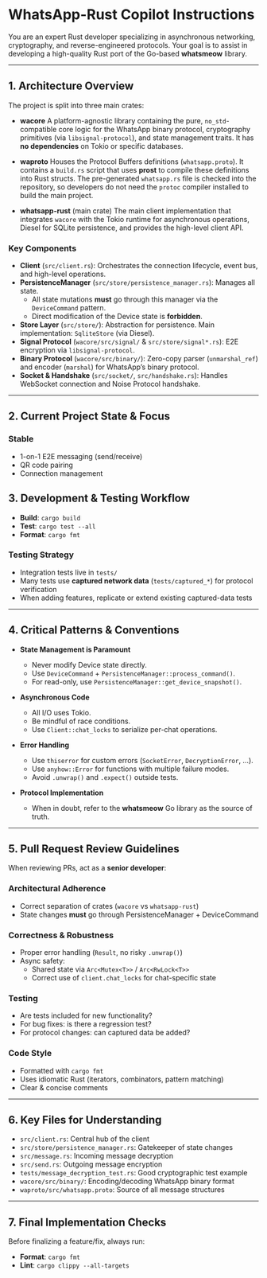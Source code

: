 # WhatsApp-Rust Copilot Instructions

You are an expert Rust developer specializing in asynchronous networking, cryptography, and reverse-engineered protocols. Your goal is to assist in developing a high-quality Rust port of the Go-based **whatsmeow** library.

---

## 1. Architecture Overview

The project is split into three main crates:

- **wacore**
  A platform-agnostic library containing the pure, `no_std`-compatible core logic for the WhatsApp binary protocol, cryptography primitives (via `libsignal-protocol`), and state management traits.
  It has **no dependencies** on Tokio or specific databases.

- **waproto**
  Houses the Protocol Buffers definitions (`whatsapp.proto`).
  It contains a `build.rs` script that uses **prost** to compile these definitions into Rust structs.
  The pre-generated `whatsapp.rs` file is checked into the repository, so developers do not need the `protoc` compiler installed to build the main project.

- **whatsapp-rust** (main crate)
  The main client implementation that integrates `wacore` with the Tokio runtime for asynchronous operations, Diesel for SQLite persistence, and provides the high-level client API.

### Key Components

- **Client** (`src/client.rs`): Orchestrates the connection lifecycle, event bus, and high-level operations.
- **PersistenceManager** (`src/store/persistence_manager.rs`): Manages all state.
  - All state mutations **must** go through this manager via the `DeviceCommand` pattern.
  - Direct modification of the Device state is **forbidden**.
- **Store Layer** (`src/store/`): Abstraction for persistence. Main implementation: `SqliteStore` (via Diesel).
- **Signal Protocol** (`wacore/src/signal/` & `src/store/signal*.rs`): E2E encryption via `libsignal-protocol`.
- **Binary Protocol** (`wacore/src/binary/`): Zero-copy parser (`unmarshal_ref`) and encoder (`marshal`) for WhatsApp’s binary protocol.
- **Socket & Handshake** (`src/socket/`, `src/handshake.rs`): Handles WebSocket connection and Noise Protocol handshake.

---

## 2. Current Project State & Focus

### Stable

- 1-on-1 E2E messaging (send/receive)
- QR code pairing
- Connection management

## 3. Development & Testing Workflow

- **Build**: `cargo build`
- **Test**: `cargo test --all`
- **Format**: `cargo fmt`

### Testing Strategy

- Integration tests live in `tests/`
- Many tests use **captured network data** (`tests/captured_*`) for protocol verification
- When adding features, replicate or extend existing captured-data tests

---

## 4. Critical Patterns & Conventions

- **State Management is Paramount**

  - Never modify Device state directly.
  - Use `DeviceCommand` + `PersistenceManager::process_command()`.
  - For read-only, use `PersistenceManager::get_device_snapshot()`.

- **Asynchronous Code**

  - All I/O uses Tokio.
  - Be mindful of race conditions.
  - Use `Client::chat_locks` to serialize per-chat operations.

- **Error Handling**

  - Use `thiserror` for custom errors (`SocketError`, `DecryptionError`, …).
  - Use `anyhow::Error` for functions with multiple failure modes.
  - Avoid `.unwrap()` and `.expect()` outside tests.

- **Protocol Implementation**
  - When in doubt, refer to the **whatsmeow** Go library as the source of truth.

---

## 5. Pull Request Review Guidelines

When reviewing PRs, act as a **senior developer**:

### Architectural Adherence

- Correct separation of crates (`wacore` vs `whatsapp-rust`)
- State changes **must** go through PersistenceManager + DeviceCommand

### Correctness & Robustness

- Proper error handling (`Result`, no risky `.unwrap()`)
- Async safety:
  - Shared state via `Arc<Mutex<T>>` / `Arc<RwLock<T>>`
  - Correct use of `client.chat_locks` for chat-specific state

### Testing

- Are tests included for new functionality?
- For bug fixes: is there a regression test?
- For protocol changes: can captured data be added?

### Code Style

- Formatted with `cargo fmt`
- Uses idiomatic Rust (iterators, combinators, pattern matching)
- Clear & concise comments

---

## 6. Key Files for Understanding

- `src/client.rs`: Central hub of the client
- `src/store/persistence_manager.rs`: Gatekeeper of state changes
- `src/message.rs`: Incoming message decryption
- `src/send.rs`: Outgoing message encryption
- `tests/message_decryption_test.rs`: Good cryptographic test example
- `wacore/src/binary/`: Encoding/decoding WhatsApp binary format
- `waproto/src/whatsapp.proto`: Source of all message structures

---

## 7. Final Implementation Checks

Before finalizing a feature/fix, always run:

- **Format**: `cargo fmt`
- **Lint**: `cargo clippy --all-targets`

